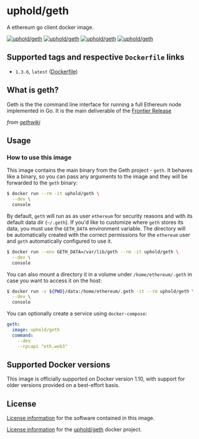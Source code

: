 # uphold/geth
A ethereum go client docker image.

[![uphold/geth][docker-pulls-image]][docker-hub-url]
[![uphold/geth][docker-stars-image]][docker-hub-url]
[![uphold/geth][docker-size-image]][docker-hub-url]
[![uphold/geth][docker-layers-image]][docker-hub-url]

## Supported tags and respective `Dockerfile` links
- `1.3.6`, `latest` ([Dockerfile](https://github.com/uphold/docker-ethereum/blob/master/Dockerfile))

## What is geth?
Geth is the the command line interface for running a full Ethereum node implemented in Go. It is the main deliverable of the [Frontier Release](https://github.com/ethereum/go-ethereum/wiki/Frontier)

_from [gethwiki](https://github.com/ethereum/go-ethereum/wiki/geth)_

## Usage
### How to use this image
This image contains the main binary from the Geth project - `geth`. It behaves like a binary, so you can pass any arguments to the image and they will be forwarded to the `geth` binary:

```sh
$ docker run --rm -it uphold/geth \
  --dev \
  console
```

By default, `geth` will run as as user `ethereum` for security reasons and with its default data dir (`~/.geth`). If you'd like to customize where `geth` stores its data, you must use the `GETH_DATA` environment variable. The directory will be automatically created with the correct permissions for the `ethereum` user and `geth` automatically configured to use it.

```sh
$ docker run --env GETH_DATA=/var/lib/geth --rm -it uphold/geth \
  --dev \
  console
```

You can also mount a directory it in a volume under `/home/ethereum/.geth` in case you want to access it on the host:

```sh
$ docker run -v ${PWD}/data:/home/ethereum/.geth -it --rm uphold/geth \
  --dev \
  console
```

You can optionally create a service using `docker-compose`:

```yml
geth:
  image: uphold/geth
  command:
    --dev
    --rpcapi "eth,web3"
```

## Supported Docker versions
This image is officially supported on Docker version 1.10, with support for older versions provided on a best-effort basis.

## License
[License information](https://github.com/pedrobranco/go-ethereum/blob/master/COPYING) for the software contained in this image.

[License information](https://github.com/uphold/docker-ethereum/blob/master/LICENSE) for the [uphold/geth](https://hub.docker.com/r/uphold/geth) docker project.

[docker-hub-url]: https://hub.docker.com/r/uphold/geth
[docker-layers-image]: https://img.shields.io/imagelayers/layers/uphold/geth/latest.svg?style=flat-square
[docker-pulls-image]: https://img.shields.io/docker/pulls/uphold/geth.svg?style=flat-square
[docker-size-image]: https://img.shields.io/imagelayers/image-size/uphold/geth/latest.svg?style=flat-square
[docker-stars-image]: https://img.shields.io/docker/stars/uphold/geth.svg?style=flat-square
